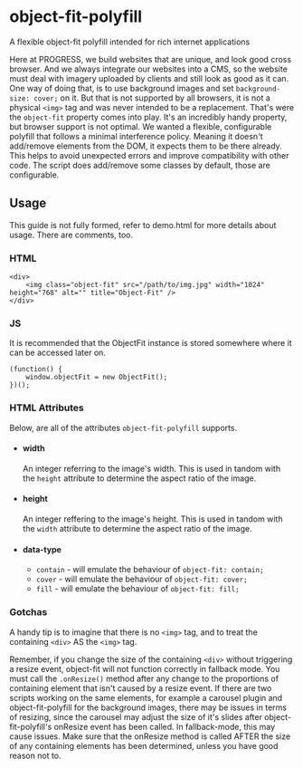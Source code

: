 # object-fit-polyfill
A flexible object-fit polyfill intended for rich internet applications

Here at PROGRESS, we build websites that are unique, and look good cross browser. And we always integrate our websites into a CMS, so the website must deal with imagery uploaded by clients and still look as good as it can. One way of doing that, is to use background images and set `background-size: cover;` on it. But that is not supported by all browsers, it is not a physical `<img>` tag and was never intended to be a replacement. That's were the `object-fit` property comes into play. It's an incredibly handy property, but browser support is not optimal. We wanted a flexible, configurable polyfill that follows a minimal interference policy. Meaning it doesn't add/remove elements from the DOM, it expects them to be there already. This helps to avoid unexpected errors and improve compatibility with other code. The script does add/remove some classes by default, those are configurable.

## Usage

This guide is not fully formed, refer to demo.html for more details about usage. There are comments, too.

### HTML
```
<div>
    <img class="object-fit" src="/path/to/img.jpg" width="1024" height="768" alt="" title="Object-Fit" />
</div>
```

### JS
It is recommended that the ObjectFit instance is stored somewhere where it can be accessed later on.
```
(function() {
    window.objectFit = new ObjectFit();
})();
```

### HTML Attributes
Below, are all of the attributes `object-fit-polyfill` supports.
* #### width
    An integer referring to the image's width. This is used in tandom with the `height` attribute to determine the aspect ratio of the image.
* #### height
    An integer reffering to the image's height. This is used in tandom with the `width` attribute to determine the aspect ratio of the image.
* #### data-type
    * `contain` - will emulate the behaviour of `object-fit: contain;`
    * `cover` - will emulate the behaviour of `object-fit: cover;`
    * `fill` - will emulate the behaviour of `object-fit: fill;`

### Gotchas
A handy tip is to imagine that there is no `<img>` tag, and to treat the containing `<div>` AS the `<img>` tag.

Remember, if you change the size of the containing `<div>` without triggering a resize event, object-fit will not function correctly in fallback mode. You must call the `.onResize()` method after any change to the proportions of containing element that isn't caused by a resize event.
If there are two scripts working on the same elements, for example a carousel plugin and object-fit-polyfill for the background images, there may be issues in terms of resizing, since the carousel may adjust the size of it's slides after object-fit-polyfill's onResize event has been called. In fallback-mode, this may cause issues. Make sure that the onResize method is called AFTER the size of any containing elements has been determined, unless you have good reason not to.
